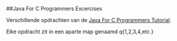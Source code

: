 ##Java  For  C Programmers Excercises

Verschillende opdrachten van de [Java For C Programmers Tutorial](http://www.davin.50webs.com/research/1999/tsj4cp.html).

Elke opdracht zit in een aparte map genaamd q{1,2,3,4,etc.}

